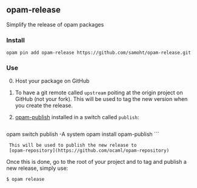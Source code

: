 ## opam-release

Simplify the release of opam packages

### Install

```
opam pin add opam-release https://github.com/samoht/opam-release.git
```


### Use

0. Host your package on GitHub

1. To have a git remote called `upstream` poiting at the origin project on
   GitHub (not your fork). This will be used to tag the new version when
   you create the release.

2. [opam-publish](https://github.com/OCamlPro/opam-publish) installed in a
   switch called `publish`:

    ```
opam switch publish -A system
opam install opam-publish
     ```

     This will be used to publish the new release to
     [opam-repository](https://github.com/ocaml/opam-repository)

Once this is done, go to the root of your project and to tag and publish a new
release, simply use:

```
$ opam release
```
